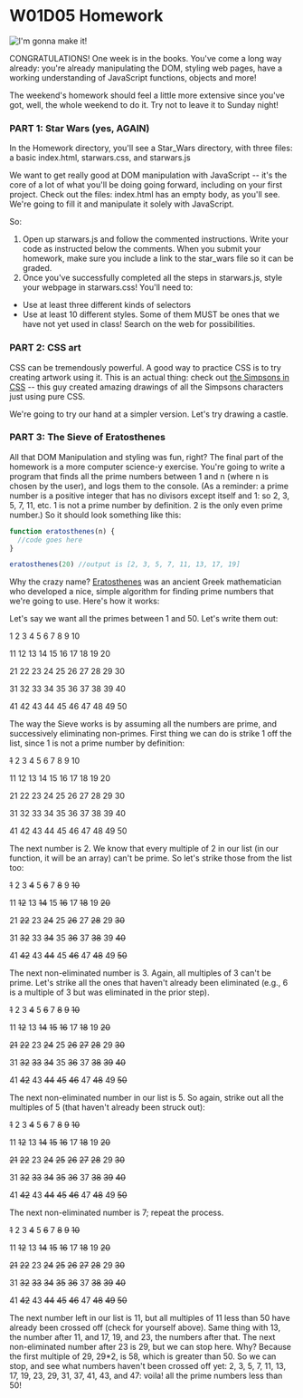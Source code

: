 # W01D05 Homework

![I'm gonna make it!](http://www.quickmeme.com/img/13/13db7aa21860fe4829b11cd9f1e813c1bec801b6a1c230dc997c62ad48d626bb.jpg)

CONGRATULATIONS! One week is in the books. You've come a long way already: you're already manipulating the DOM, styling web pages, have a working understanding of JavaScript functions, objects and more!

The weekend's homework should feel a little more extensive since you've got, well, the whole weekend to do it. Try not to leave it to Sunday night!

### PART 1: Star Wars (yes, AGAIN)

In the Homework directory, you'll see a Star_Wars directory, with three files: a basic index.html, starwars.css, and starwars.js

We want to get really good at DOM manipulation with JavaScript -- it's the core of a lot of what you'll be doing going forward, including on your first project. Check out the files: index.html has an empty body, as you'll see. We're going to fill it and manipulate it solely with JavaScript.

So:
1. Open up starwars.js and follow the commented instructions. Write your code as instructed below the comments. When you submit your homework, make sure you include a link to the star_wars file so it can be graded.
1. Once you've successfully completed all the steps in starwars.js, style your webpage in starwars.css! You'll need to:
  * Use at least three different kinds of selectors
  * Use at least 10 different styles. Some of them MUST be ones that we have not yet used in class! Search on the web for possibilities.

### PART 2: CSS art

CSS can be tremendously powerful. A good way to practice CSS is to try creating artwork using it. This is an actual thing: check out [the Simpsons in CSS](https://pattle.github.io/simpsons-in-css/) -- this guy created amazing drawings of all the Simpsons characters just using pure CSS.

We're going to try our hand at a simpler version. Let's try drawing a castle.

### PART 3: The Sieve of Eratosthenes

All that DOM Manipulation and styling was fun, right? The final part of the homework is a more computer science-y exercise. You're going to write a program that finds all the prime numbers between 1 and n (where n is chosen by the user), and logs them to the console. (As a reminder: a prime number is a positive integer that has no divisors except itself and 1: so 2, 3, 5, 7, 11, etc. 1 is not a prime number by definition. 2 is the only even prime number.) So it should look something like this:
```js
function eratosthenes(n) {
  //code goes here
}

eratosthenes(20) //output is [2, 3, 5, 7, 11, 13, 17, 19]
```

Why the crazy name? [Eratosthenes](https://en.wikipedia.org/wiki/Eratosthenes) was an ancient Greek mathematician who developed a nice, simple algorithm for finding prime numbers that we're going to use. Here's how it works:

Let's say we want all the primes between 1 and 50. Let's write them out:

1  2  3  4  5  6  7  8  9  10

11 12 13 14 15 16 17 18 19 20

21 22 23 24 25 26 27 28 29 30

31 32 33 34 35 36 37 38 39 40

41 42 43 44 45 46 47 48 49 50

The way the Sieve works is by assuming all the numbers are prime, and successively eliminating non-primes. First thing we can do is strike 1 off the list, since 1 is not a prime number by definition:

~~1~~  2  3  4  5  6  7  8  9  10

11 12 13 14 15 16 17 18 19 20

21 22 23 24 25 26 27 28 29 30

31 32 33 34 35 36 37 38 39 40

41 42 43 44 45 46 47 48 49 50

The next number is 2. We know that every multiple of 2 in our list (in our function, it will be an array) can't be prime. So let's strike those from the list too:

~~1~~  2  3  ~~4~~  5  ~~6~~  7  ~~8~~  9  ~~10~~

11 ~~12~~ 13 ~~14~~ 15 ~~16~~ 17 ~~18~~ 19 ~~20~~

21 ~~22~~ 23 ~~24~~ 25 ~~26~~ 27 ~~28~~ 29 ~~30~~

31 ~~32~~ 33 ~~34~~ 35 ~~36~~ 37 ~~38~~ 39 ~~40~~

41 ~~42~~ 43 ~~44~~ 45 ~~46~~ 47 ~~48~~ 49 ~~50~~

The next non-eliminated number is 3. Again, all multiples of 3 can't be prime. Let's strike all the ones that haven't already been eliminated (e.g., 6 is a multiple of 3 but was eliminated in the prior step).

~~1~~  2  3  ~~4~~  5  ~~6~~  7  ~~8~~  ~~9~~  ~~10~~

11 ~~12~~ 13 ~~14~~ ~~15~~ ~~16~~ 17 ~~18~~ 19 ~~20~~

~~21~~ ~~22~~ 23 ~~24~~ 25 ~~26~~ ~~27~~ ~~28~~ 29 ~~30~~

31 ~~32~~ ~~33~~ ~~34~~ 35 ~~36~~ 37 ~~38~~ ~~39~~ ~~40~~

41 ~~42~~ 43 ~~44~~ ~~45~~ ~~46~~ 47 ~~48~~ 49 ~~50~~

The next non-eliminated number in our list is 5. So again, strike out all the multiples of 5 (that haven't already been struck out):

~~1~~  2  3  ~~4~~  5  ~~6~~  7  ~~8~~  ~~9~~  ~~10~~

11 ~~12~~ 13 ~~14~~ ~~15~~ ~~16~~ 17 ~~18~~ 19 ~~20~~

~~21~~ ~~22~~ 23 ~~24~~ ~~25~~ ~~26~~ ~~27~~ ~~28~~ 29 ~~30~~

31 ~~32~~ ~~33~~ ~~34~~ ~~35~~ ~~36~~ 37 ~~38~~ ~~39~~ ~~40~~

41 ~~42~~ 43 ~~44~~ ~~45~~ ~~46~~ 47 ~~48~~ 49 ~~50~~

The next non-eliminated number is 7; repeat the process.

~~1~~  2  3  ~~4~~  5  ~~6~~  7  ~~8~~  ~~9~~  ~~10~~

11 ~~12~~ 13 ~~14~~ ~~15~~ ~~16~~ 17 ~~18~~ 19 ~~20~~

~~21~~ ~~22~~ 23 ~~24~~ ~~25~~ ~~26~~ ~~27~~ ~~28~~ 29 ~~30~~

31 ~~32~~ ~~33~~ ~~34~~ ~~35~~ ~~36~~ 37 ~~38~~ ~~39~~ ~~40~~

41 ~~42~~ 43 ~~44~~ ~~45~~ ~~46~~ 47 ~~48~~ ~~49~~ ~~50~~

The next number left in our list is 11, but all multiples of 11 less than 50 have already been crossed off (check for yourself above). Same thing with 13, the number after 11, and 17, 19, and 23, the numbers after that. The next non-eliminated number after 23 is 29, but we can stop here. Why? Because the first multiple of 29, 29*2, is 58, which is greater than 50. So we can stop, and see what numbers haven't been crossed off yet: 2, 3, 5, 7, 11, 13, 17, 19, 23, 29, 31, 37, 41, 43, and 47: voila! all the prime numbers less than 50!
